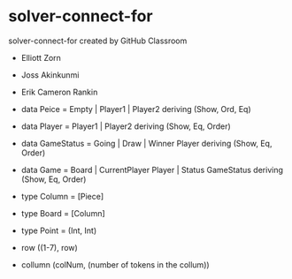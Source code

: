 # solver-connect-for
solver-connect-for created by GitHub Classroom
 * Elliott Zorn
 * Joss Akinkunmi
 * Erik Cameron Rankin

 * data Peice = Empty | Player1 | Player2  deriving (Show, Ord, Eq)
 * data Player = Player1 | Player2 deriving (Show, Eq, Order)
 * data GameStatus = Going | Draw | Winner Player deriving (Show, Eq, Order)
 * data Game = Board | CurrentPlayer Player | Status GameStatus deriving (Show, Eq, Order)
 * type Column = [Piece]
 * type Board = [Column]
 * type Point = (Int, Int)
 * row ((1-7), row)
 * collumn (colNum, (number of tokens in the collum)) 
